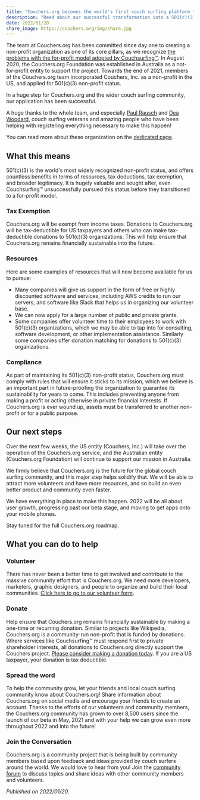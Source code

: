 ```yaml
---
title: "Couchers.org becomes the world's first couch surfing platform to obtain 501(c)(3) non-profit status in the US"
description: "Read about our successful transformation into a 501(c)(3) non-profit organization and how this will allow us to grow further."
date: 2022/01/20
share_image: https://couchers.org/img/share.jpg
---
```


The team at Couchers.org has been committed since day one to creating a non-profit organization as one of its core pillars, as we recognize [the problems with the for-profit model adopted by Couchsurfing™](/issues/profit-and-incentives). In August 2020, the Couchers.org Foundation was established in Australia as a not-for-profit entity to support the project. Towards the end of 2021, members of the Couchers.org team incorporated Couchers, Inc. as a non-profit in the US, and applied for 501(c)(3) non-profit status.

In a huge step for Couchers.org and the wider couch surfing community, our application has been successful.

A huge thanks to the whole team, and especially [Paul Rausch](https://app.couchers.org/user/paul) and [Dea Woodard](https://app.couchers.org/user/sunshine), couch surfing veterans and amazing people who have been helping with registering everything necessary to make this happen!

You can read more about these organization on the [dedicated page](/foundation).

## What this means

501(c)(3) is the world's most widely recognized non-profit status, and offers countless benefits in terms of resources, tax deductions, tax exemption, and broader legitimacy. It is hugely valuable and sought after, even Couchsurfing™ unsuccessfully pursued this status before they transitioned to a for-profit model.

### Tax Exemption

Couchers.org will be exempt from income taxes. Donations to Couchers.org will be tax-deductible for US taxpayers and others who can make tax-deductible donations to 501(c)(3) organizations. This will help ensure that Couchers.org remains financially sustainable into the future.

### Resources

Here are some examples of resources that will now become available for us to pursue:

* Many companies will give us support in the form of free or highly discounted software and services, including AWS credits to run our servers, and software like Slack that helps us in organizing our volunteer base.
* We can now apply for a large number of public and private grants.
* Some companies offer volunteer time to their employees to work with 501(c)(3) organizations, which we may be able to tap into for consulting, software development, or other implementation assistance. Similarly some companies offer donation matching for donations to 501(c)(3) organizations.

### Compliance

As part of maintaining its 501(c)(3) non-profit status, Couchers.org must comply with rules that will ensure it sticks to its mission, which we believe is an important part in future-proofing the organization to guarantee its sustainability for years to come. This includes preventing anyone from making a profit or acting otherwise in private financial interests. If Couchers.org is ever wound up, assets must be transferred to another non-profit or for a public purpose.

## Our next steps

Over the next few weeks, the US entity (Couchers, Inc.) will take over the operation of the Couchers.org service, and the Australian entity (Couchers.org Foundation) will continue to support our mission in Australia.

We firmly believe that Couchers.org is the future for the global couch surfing community, and this major step helps solidify that. We will be able to attract more volunteers and have more resources, and so build an even better product and community even faster.

We have everything in place to make this happen. 2022 will be all about user growth, progressing past our beta stage, and moving to get apps onto your mobile phones.

Stay tuned for the full Couchers.org roadmap.

## What you can do to help

### Volunteer

There has never been a better time to get involved and contribute to the massive community effort that is Couchers.org. We need more developers, marketers, graphic designers, and people to organize and build their local communities. [Click here to go to our volunteer form](https://app.couchers.org/contribute).

### Donate

Help ensure that Couchers.org remains financially sustainable by making a one-time or recurring donation. Similar to projects like Wikipedia, Couchers.org is a community-run non-profit that is funded by donations. Where services like Couchsurfing™ must respond first to private shareholder interests, all donations to Couchers.org directly support the Couchers project. [Please consider making a donation today](https://app.couchers.org/donate). If you are a US taxpayer, your donation is tax deductible.

### Spread the word

To help the community grow, let your friends and local couch surfing community know about Couchers.org! Share information about Couchers.org on social media and encourage your friends to create an account. Thanks to the efforts of our volunteers and community members, the Couchers.org community has grown to over 8,500 users since the launch of our beta in May, 2021 and with your help we can grow even more throughout 2022 and into the future!

### Join the Conversation

Couchers.org is a community project that is being built by community members based upon feedback and ideas provided by couch surfers around the world. We would love to hear from you! Join the [community forum](https://community.couchers.org) to discuss topics and share ideas with other community members and volunteers.

*Published on 2022/01/20.*
